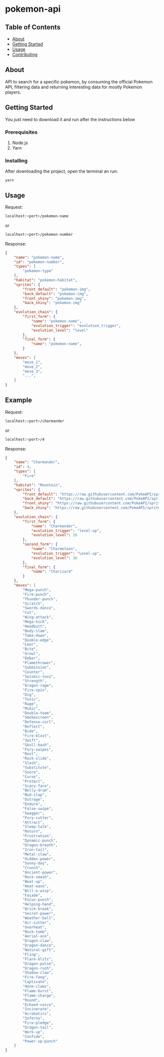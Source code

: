 # pokemon-api

## Table of Contents

- [About](#about)
- [Getting Started](#getting_started)
- [Usage](#usage)
- [Contributing](../CONTRIBUTING.md)

## About <a name = "about"></a>

API to search for a specific pokemon, by consuming the official Pokemon API, filtering data and returning interesting data for mostly Pokemon players. 

## Getting Started <a name = "getting_started"></a>

You just need to download it and run after the instructions below

### Prerequisites

1. Node.js
2. Yarn


### Installing

After downloading the project, open the terminal an run:

```
yarn
```

## Usage <a name = "usage"></a>

Request:

```bash
localhost:<port>/pokemon-name
```
or

```bash
localhost:<port>/pokemon-number
```

Response:
```json
{
    "name": "pokemon-name",
    "id": "pokemon-number",
    "types": [
        "pokemon-type"
    ],
    "habitat": "pokemon-habitat",
    "sprites": {
        "front_default": "pokemon-img",
        "back_default": "pokemon-img",
        "front_shiny": "pokemon-img",
        "back_shiny": "pokemon-img"
    },
    "evolution_chain": {
        "first_form": {
            "name": "pokemon-name",
            "evolution_trigger": "evolution_trigger",
            "evolution_level": "level"
        },
        "final_form": {
            "name": "pokemon-name",
        }
    },
    "moves": [
        "move_1",
        "move_2",
        "move_3",
        "...",
    ]
}
```

## Example <a name = "example"></a>

Request:

```bash
localhost:<port>/charmander
```
or

```bash
localhost:<port>/4
```

Response:
```json
{
    "name": "Charmander",
    "id": 4,
    "types": [
        "Fire"
    ],
    "habitat": "Mountain",
    "sprites": {
        "front_default": "https://raw.githubusercontent.com/PokeAPI/sprites/master/sprites/pokemon/4.png",
        "back_default": "https://raw.githubusercontent.com/PokeAPI/sprites/master/sprites/pokemon/back/4.png",
        "front_shiny": "https://raw.githubusercontent.com/PokeAPI/sprites/master/sprites/pokemon/shiny/4.png",
        "back_shiny": "https://raw.githubusercontent.com/PokeAPI/sprites/master/sprites/pokemon/back/shiny/4.png"
    },
    "evolution_chain": {
        "first_form": {
            "name": "Charmander",
            "evolution_trigger": "level-up",
            "evolution_level": 16
        },
        "second_form": {
            "name": "Charmeleon",
            "evolution_trigger": "Level-up",
            "evolution_level": 36
        },
        "final_form": {
            "name": "Charizard"
        }
    },
    "moves": [
        "Mega-punch",
        "Fire-punch",
        "Thunder-punch",
        "Scratch",
        "Swords-dance",
        "Cut",
        "Wing-attack",
        "Mega-kick",
        "Headbutt",
        "Body-slam",
        "Take-down",
        "Double-edge",
        "Leer",
        "Bite",
        "Growl",
        "Ember",
        "Flamethrower",
        "Submission",
        "Counter",
        "Seismic-toss",
        "Strength",
        "Dragon-rage",
        "Fire-spin",
        "Dig",
        "Toxic",
        "Rage",
        "Mimic",
        "Double-team",
        "Smokescreen",
        "Defense-curl",
        "Reflect",
        "Bide",
        "Fire-blast",
        "Swift",
        "Skull-bash",
        "Fury-swipes",
        "Rest",
        "Rock-slide",
        "Slash",
        "Substitute",
        "Snore",
        "Curse",
        "Protect",
        "Scary-face",
        "Belly-drum",
        "Mud-slap",
        "Outrage",
        "Endure",
        "False-swipe",
        "Swagger",
        "Fury-cutter",
        "Attract",
        "Sleep-talk",
        "Return",
        "Frustration",
        "Dynamic-punch",
        "Dragon-breath",
        "Iron-tail",
        "Metal-claw",
        "Hidden-power",
        "Sunny-day",
        "Crunch",
        "Ancient-power",
        "Rock-smash",
        "Beat-up",
        "Heat-wave",
        "Will-o-wisp",
        "Facade",
        "Focus-punch",
        "Helping-hand",
        "Brick-break",
        "Secret-power",
        "Weather-ball",
        "Air-cutter",
        "Overheat",
        "Rock-tomb",
        "Aerial-ace",
        "Dragon-claw",
        "Dragon-dance",
        "Natural-gift",
        "Fling",
        "Flare-blitz",
        "Dragon-pulse",
        "Dragon-rush",
        "Shadow-claw",
        "Fire-fang",
        "Captivate",
        "Hone-claws",
        "Flame-burst",
        "Flame-charge",
        "Round",
        "Echoed-voice",
        "Incinerate",
        "Acrobatics",
        "Inferno",
        "Fire-pledge",
        "Dragon-tail",
        "Work-up",
        "Confide",
        "Power-up-punch"
    ]
}
```